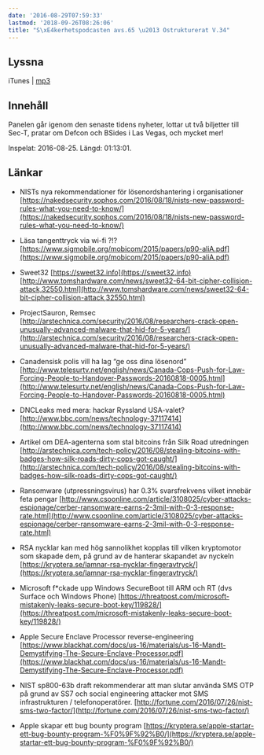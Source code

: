 ```yaml
---
date: '2016-08-29T07:59:33'
lastmod: '2018-09-26T08:26:06'
title: "S\xE4kerhetspodcasten avs.65 \u2013 Ostrukturerat V.34"
---
```

## Lyssna

iTunes \| [mp3](http://traffic.libsyn.com/sakerhetspodcasten/Ostrukturerat_v34-2016.mp3)

## Innehåll

Panelen går igenom den senaste tidens nyheter, lottar ut två biljetter till Sec-T,
pratar om Defcon och BSides i Las Vegas, och mycket mer!

Inspelat: 2016-08-25. Längd: 01:13:01.

## Länkar



* NISTs nya rekommendationer för lösenordshantering i organisationer [https://nakedsecurity.sophos.com/2016/08/18/nists-new-password-rules-what-you-need-to-know/](https://nakedsecurity.sophos.com/2016/08/18/nists-new-password-rules-what-you-need-to-know/)




* Läsa tangenttryck via wi-fi ?!? [https://www.sigmobile.org/mobicom/2015/papers/p90-aliA.pdf](https://www.sigmobile.org/mobicom/2015/papers/p90-aliA.pdf)




* Sweet32 [https://sweet32.info](https://sweet32.info)  [http://www.tomshardware.com/news/sweet32-64-bit-cipher-collision-attack,32550.html](http://www.tomshardware.com/news/sweet32-64-bit-cipher-collision-attack,32550.html)




* ProjectSauron, Remsec [http://arstechnica.com/security/2016/08/researchers-crack-open-unusually-advanced-malware-that-hid-for-5-years/](http://arstechnica.com/security/2016/08/researchers-crack-open-unusually-advanced-malware-that-hid-for-5-years/)




* Canadensisk polis vill ha lag “ge oss dina lösenord” [http://www.telesurtv.net/english/news/Canada-Cops-Push-for-Law-Forcing-People-to-Handover-Passwords-20160818-0005.html](http://www.telesurtv.net/english/news/Canada-Cops-Push-for-Law-Forcing-People-to-Handover-Passwords-20160818-0005.html)




* DNCLeaks med mera: hackar Ryssland USA-valet? [http://www.bbc.com/news/technology-37117414](http://www.bbc.com/news/technology-37117414)




* Artikel om DEA-agenterna som stal bitcoins från Silk Road utredningen [http://arstechnica.com/tech-policy/2016/08/stealing-bitcoins-with-badges-how-silk-roads-dirty-cops-got-caught/](http://arstechnica.com/tech-policy/2016/08/stealing-bitcoins-with-badges-how-silk-roads-dirty-cops-got-caught/)




* Ransomware (utpressningsvirus) har 0.3% svarsfrekvens vilket innebär feta pengar [http://www.csoonline.com/article/3108025/cyber-attacks-espionage/cerber-ransomware-earns-2-3mil-with-0-3-response-rate.html](http://www.csoonline.com/article/3108025/cyber-attacks-espionage/cerber-ransomware-earns-2-3mil-with-0-3-response-rate.html)




* RSA nycklar kan med hög sannolikhet kopplas till vilken kryptomotor som skapade dem, på grund av de hanterar skapandet av nyckeln [https://kryptera.se/lamnar-rsa-nycklar-fingeravtryck/](https://kryptera.se/lamnar-rsa-nycklar-fingeravtryck/)




* Microsoft f*ckade upp Windows SecureBoot till ARM och RT (dvs Surface och Windows Phone) [https://threatpost.com/microsoft-mistakenly-leaks-secure-boot-key/119828/](https://threatpost.com/microsoft-mistakenly-leaks-secure-boot-key/119828/)




* Apple Secure Enclave Processor reverse-engineering [https://www.blackhat.com/docs/us-16/materials/us-16-Mandt-Demystifying-The-Secure-Enclave-Processor.pdf](https://www.blackhat.com/docs/us-16/materials/us-16-Mandt-Demystifying-The-Secure-Enclave-Processor.pdf)




* NIST sp800-63b draft rekommenderar att man slutar använda SMS OTP på grund av SS7 och social engineering attacker mot SMS infrastrukturen / telefonoperatörer. [http://fortune.com/2016/07/26/nist-sms-two-factor/](http://fortune.com/2016/07/26/nist-sms-two-factor/)





* Apple skapar ett bug bounty program [https://kryptera.se/apple-startar-ett-bug-bounty-program-%F0%9F%92%B0/](https://kryptera.se/apple-startar-ett-bug-bounty-program-%F0%9F%92%B0/)




